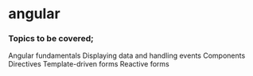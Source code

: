 # angular

### Topics to be covered;

Angular fundamentals
Displaying data and handling events
Components
Directives
Template-driven forms
Reactive forms
